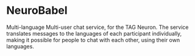 # NeuroBabel
Multi-language Multi-user chat service, for the TAG Neuron. The service translates messages to the languages of each participant individually, making it possible for people to chat with each other, using their own languages.
